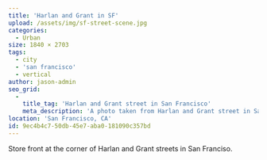 ```yaml
---
title: 'Harlan and Grant in SF'
upload: /assets/img/sf-street-scene.jpg
categories:
  - Urban
size: 1840 × 2703
tags:
  - city
  - 'san francisco'
  - vertical
author: jason-admin
seo_grid:
  -
    title_tag: 'Harlan and Grant street in San Francisco'
    meta_description: 'A photo taken from Harlan and Grant street in San Francisco.'
location: 'San Francisco, CA'
id: 9ec4b4c7-50db-45e7-aba0-181090c357bd
---
```

Store front at the corner of Harlan and Grant streets in San Franciso.
